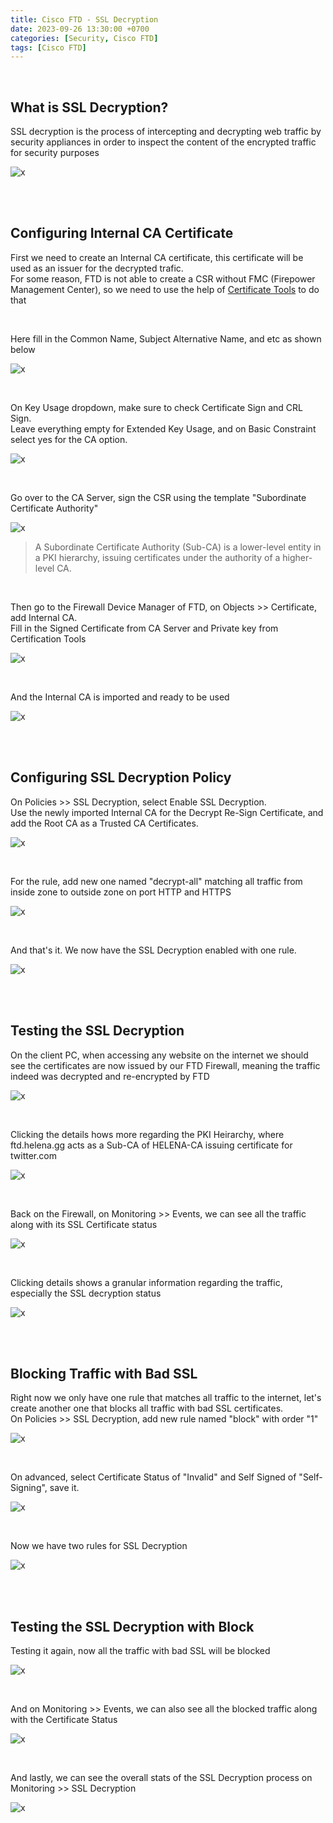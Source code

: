 ```yaml
---
title: Cisco FTD - SSL Decryption
date: 2023-09-26 13:30:00 +0700
categories: [Security, Cisco FTD]
tags: [Cisco FTD]
---
```


<br>

## What is SSL Decryption?

SSL decryption is the process of intercepting and decrypting web traffic by security appliances in order to inspect the content of the encrypted traffic for security purposes

![x](/static/2023-09-26-ftd-ssl/00.png)

<br>
<br>

## Configuring Internal CA Certificate

First we need to create an Internal CA certificate, this certificate will be used as an issuer for the decrypted trafic. <br>
For some reason, FTD is not able to create a CSR without FMC (Firepower Management Center), so we need to use the help of [Certificate Tools](https://certificatetools.com/) to do that

<br>

Here fill in the Common Name, Subject Alternative Name, and etc as shown below

![x](/static/2023-09-26-ftd-ssl/04.png)

<br>

On Key Usage dropdown, make sure to check Certificate Sign and CRL Sign. <br>
Leave everything empty for Extended Key Usage, and on Basic Constraint select yes for the CA option.

![x](/static/2023-09-26-ftd-ssl/04a.png)

<br>

Go over to the CA Server, sign the CSR using the template "Subordinate Certificate Authority"

![x](/static/2023-09-26-ftd-ssl/04b.png)

> A Subordinate Certificate Authority (Sub-CA) is a lower-level entity in a PKI hierarchy, issuing certificates under the authority of a higher-level CA.

<br>

Then go to the Firewall Device Manager of FTD, on Objects >> Certificate, add Internal CA. <br>
Fill in the Signed Certificate from CA Server and Private key from Certification Tools

![x](/static/2023-09-26-ftd-ssl/04c.png)

<br>

And the Internal CA is imported and ready to be used

![x](/static/2023-09-26-ftd-ssl/04c.png)

<br>
<br>

## Configuring SSL Decryption Policy

On Policies >> SSL Decryption, select Enable SSL Decryption. <br>
Use the newly imported Internal CA for the Decrypt Re-Sign Certificate, and add the Root CA as a Trusted CA Certificates.

![x](/static/2023-09-26-ftd-ssl/05.png)

<br>

For the rule, add new one named "decrypt-all" matching all traffic from inside zone to outside zone on port HTTP and HTTPS

![x](/static/2023-09-26-ftd-ssl/06.png)

<br>

And that's it. We now have the SSL Decryption enabled with one rule.

![x](/static/2023-09-26-ftd-ssl/07.png)

<br>
<br>

## Testing the SSL Decryption

On the client PC, when accessing any website on the internet we should see the certificates are now issued by our FTD Firewall, meaning the traffic indeed was decrypted and re-encrypted by FTD

![x](/static/2023-09-26-ftd-ssl/08.png)

<br>

Clicking the details hows more regarding the PKI Heirarchy, where ftd.helena.gg acts as a Sub-CA of HELENA-CA issuing certificate for twitter.com

![x](/static/2023-09-26-ftd-ssl/08a.png)

<br>

Back on the Firewall, on Monitoring >> Events, we can see all the traffic along with its SSL Certificate status

![x](/static/2023-09-26-ftd-ssl/10.png)

<br>

Clicking details shows a granular information regarding the traffic, especially the SSL decryption status

![x](/static/2023-09-26-ftd-ssl/10a.png)

<br>
<br>

## Blocking Traffic with Bad SSL

Right now we only have one rule that matches all traffic to the internet, let's create another one that blocks all traffic with bad SSL certificates. <br>
On Policies >> SSL Decryption, add new rule named "block" with order "1"

![x](/static/2023-09-26-ftd-ssl/11.png)

<br>

On advanced, select Certificate Status of "Invalid" and Self Signed of "Self-Signing", save it.

![x](/static/2023-09-26-ftd-ssl/11a.png)

<br>

Now we have two rules for SSL Decryption

![x](/static/2023-09-26-ftd-ssl/11ab.png)

<br>
<br>

## Testing the SSL Decryption with Block

Testing it again, now all the traffic with bad SSL will be blocked

![x](/static/2023-09-26-ftd-ssl/11b.png)

<br>

And on Monitoring >> Events, we can also see all the blocked traffic along with the Certificate Status

![x](/static/2023-09-26-ftd-ssl/12.png)

<br>

And lastly, we can see the overall stats of the SSL Decryption process on Monitoring >> SSL Decryption

![x](/static/2023-09-26-ftd-ssl/13.png)

<br>